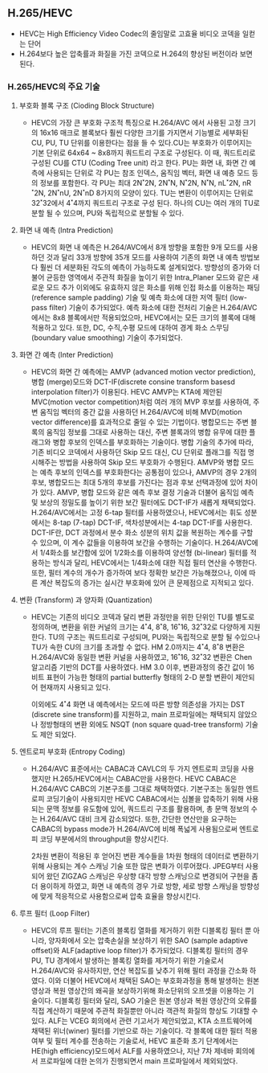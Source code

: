 ## H.265/HEVC

- HEVC는 High Efficiency Video Codec의 줄임말로 고효율 비디오 코덱을 일컫는 단어
- H.264보다 높은 압축률과 화질을 가진 코덱으로 H.264의 향상된 버전이라 보면 된다.



### H.265/HEVC의  주요 기술

1. 부호화 블록 구조 (Cioding Block Structure)

   - HEVC의 가장 큰 부호화 구조적 특징으로 H.264/AVC 에서 사용된 고정 크기의 16x16 매크로 블록보다 훨씬 다양한 크기를 가지면서 기능별로 세부화된 CU, PU, TU 단위를 이용한다는 점을 들 수 있다.CU는 부호화가 이루어지는 기본 단위로 64x64 ~ 8x8까지 쿼드트리 구조로 구성된다. 이 때, 쿼드트리로 구성된 CU를 CTU (Coding Tree unit) 라고 한다. PU는 화면 내, 화면 간 예측에 사용되는 단위로 각 PU는 참조 인덱스, 움직임 벡터, 화면 내 예층 모드 등의 정보를 포함한다. 각  PU는 최대 2N˟2N, 2N˟N, N˟2N, N˟N, nL˟2N, nR˟2N, 2N˟nU, 2N˟nD  8가지의 모양이 있다. TU는 변환이 이루어지는 단위로 32˟32에서 4˟4까지 쿼드트리 구조로 구성 된다. 하나의 CU는 여러 개의 TU로 분할 될 수 있으며, PU와 독립적으로 분할될 수 있다.

2. 화면 내 예측 (Intra Prediction)

   - HEVC의 화면 내 예측은 H.264/AVC에서 8개 방향을 포함한 9개 모드를 사용하던 것과 달리 33개 방향에 35개 모드를 사용하여 기존의 화면 내 예측 방법보다 훨씬 더 세분화된 각도의 예측이 가능하도록 설계되었다. 방향성의 증가와 더불어 균등한 영역에서 주관적 화질을 높이기 위한 Intra_Planer 모드와 같은 새로운 모드 추가 이외에도 유효하지 않은 화소를 위해 인접 화소를 이용하는 패딩 (reference sample padding) 기술 및 예측 화소에 대한 저역 필터 (low-pass filter) 기술이 추가되었다. 예측 화소에 대한 전처리 기술은 H.264/AVC 에서는 8x8 블록에서만 적용되었으마, HEVC에서는 모든 크기의 블록에 대해 적용하고 있다. 또한, DC, 수직,수평 모드에 대하여 경계 화소 스무딩 (boundary value smoothing) 기술이 추가되었다.

3. 화면 간 예측 (Inter Prediction)

   - HEVC의 화면 간 예측에는 AMVP (advanced motion vector prediction), 병합 (merge)모드와 DCT-IF(discrete consine transform basesd interpolation filter)가 이용된다. HEVC AMVP는 KTA에 제안된 MVC(motion vector competition)처럼 여러 개의 MVP 후보를 사용하여, 주변 움직임 벡터의 중간 값을 사용하던 H.264/AVC에 비해 MVD(motion vector difference)를 효과적으로 줄일 수 있는 기법이다. 병합모드는 주변 블록의 움직임 정보를 그대로 사용하는 대신, 주변 블록과의 병합 유무에 대한 플래그와 병합 후보의 인덱스를 부호화하는 기술이다. 병합 기술의 추가에 따라, 기존 비디오  코덱에서 사용하던 Skip 모드 대신, CU 단위로 플래그를 직접 명시해주는 방법을 사용하여 Skip 모드 부호화가 수행된다.  AMVP와 병합 모드는 예측 후보의 인덱스를 부호화한다는 공통점이 있으나, AMVP의 경우 2개의 후보, 병합모드는 최대 5개의  후보를 가진다는 점과 후보 선택과정에 있어 차이가 있다. AMVP, 병합 모드와 같은 예측 후보 결정 기술과 더불어 움직임 예측 및 보상의 정밀도를 높이기 위한 보간 필터에도 DCT-IF가 새롭게 채택되었다. H.264/AVC에서는 고정 6-tap 필터를  사용하였으나, HEVC에서는 휘도 성분에서는 8-tap (7-tap) DCT-IF, 색차성분에서는 4-tap DCT-IF를  사용한다. DCT-IF란, DCT 과정에서 분수 화소 성분의 위치 값을 복원하는 계수를 구할 수 있으며, 이 계수 값들을 이용하여 보간을 수행하는 기술이다. H.264/AVC에서 1/4화소를 보간함에 있어 1/2화소를 이용하여 양선형 (bi-linear)  필터를 적용하는 방식과 달리, HEVC에서는 1/4화소에 대한 직접 필터 연산을 수행한다. 또한, 필터 계수의 개수가 증가하여  보다 정확한 보간은 가능해졌으나, 이에 따른 계산 복잡도의 증가는 실시간 부호화에 있어 큰 문제점으로 지적되고 있다.

4. 변환 (Transform) 과 양자화 (Quantization)

   - HEVC는 기존의 비디오 코덱과 달리 변환 과정만을 위한 단위인 TU를 별도로 정의하며, 변환을 위한 커널의 크기는 4˟4, 8˟8,  16˟16, 32˟32로 다양하게 지원한다. TU의 구조는 쿼드트리로 구성되며, PU와는 독립적으로 분할 될 수있으나 TU가 속한 CU의 크기를 초과할 수 없다. HM 2.0까지는 4˟4, 8˟8 변환은 H.264/AVC와 동일한 변환 커널을 사용하였고,  16˟16, 32˟32 변환은 Chen 알고리즘 기반의 DCT를 사용하였다. HM 3.0 이후, 변환과정의 중간 값이 16비트  표현이 가능한 형태의 partial butterfly 형태의 2-D 분할 변환이 제안되어 현재까지 사용되고 있다.

     이외에도 4˟4 화면 내 예측에서는 모드에 따른 방향 의존성을 가지는 DST (discrete sine transform)를 지원하고,  main 프로파일에는 채택되지 않았으나 정방형태의 변환 외에도 NSQT (non square quad-tree transform) 기술도 제안 되었다.

5. 엔트로피 부호화 (Entropy Coding)

   - H.264/AVC 표준에서는 CABAC과 CAVLC의 두 가지 엔트로피 코딩을 사용했지만 H.265/HEVC에서는 CABAC만을 사용한다.  HEVC CABAC은 H.264/AVC CABC의 기본구조를 그대로 채택하였다. 기본구조는 동일한 엔트로피 코딩기술이 사용되지만  HEVC CABAC에서는 심볼을 압축하기 위해 사용되는 문맥 정보를 유도함에 있어, 쿼드트리 구조를 활용하며, 총 문맥 정보의  수는 H.264/AVC 대비 크게 감소되었다. 또한, 간단한 연산만을 요구하는 CABAC의 bypass mode가  H.264/AVC에 비해 폭넓게 사용됨으로써 엔트로피 코딩 부분에서의 throughput을 향상시킨다.

     2차원 변환이 적용된 후 얻어진 변환 계수들을 1차원 형태의 데이터로 변환하기 위해 사용되는 계수 스캐닝 기술 또한 많은 변화가  이루어졌다. JPEG부터 사용되어 왔던 ZIGZAG 스캐닝은 우상향 대각 방향 스캐닝으로 변경되어 구현을 좀더 용이하게 하였고,  화면 내 예측의 경우 가로 방향, 세로 방향 스캐닝을 방향성에 맞게 적응적으로 사용함으로써 압축 효율을 향상시킨다.

6. 루프 필터 (Loop Filter)

   - HEVC의 루프 필터는 기존의 블록킹 열화를 제거하기 위한 디블록킹 필터 뿐 아니라, 양자화에서 오는 압축손실을 보상하기 위한  SAO (sample adaptive offset)와 ALF(adaptive loop filter)가 추가되었다. 디블록킹 필터의 경우 PU, TU 경계에서 발생하는 블록킹 열화를 제거하기 위한 기술로서 H.264/AVC와 유사하지만, 연산 복잡도를 낮추기  위해 필터 과정을 간소화 하였다. 이와 더불어 HEVC에서 채택된 SAO는 부호화과정을 통해 발생하는 원본 영상과 복원 영상간의  왜곡을 보상하기위해 화소단위의 오프셋을 이용하는 기술이다. 디블록킹 필터와 달리, SAO 기술은 원본 영상과 복원 영상간의 오류를 직접 계산하기 때문에 주관적 화질뿐만 아니라 객관적 화질의 향상도 기대할 수 있다. ALF는 VCEG 회의에서 관련 기고서가  제안되었고, KTA 소프트웨어에 채택된 위너(winer) 필터를 기반으로 하는 기술이다. 각 블록에 대한 필터 적용 여부 및 필터 계수를 전송하는 기술로서, HEVC 표준화 초기 단계에서는 HE(high efficiency)모드에서 ALF를 사용하였으나,  지난 7차 제네바 회의에서 프로파일에 대한 논의가 진행되면서 main 프로파일에서 제외되었다.

